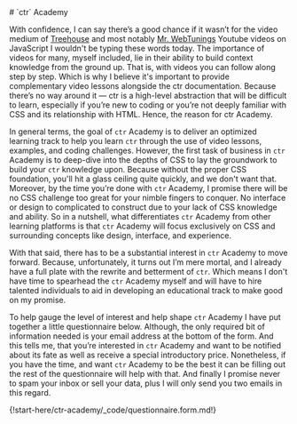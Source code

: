 <div class="target-fixer"></div>
# `ctr` Academy

With confidence, I can say there’s a good chance if it wasn’t for the video medium of [Treehouse](https://teamtreehouse.com/) and most notably [Mr. WebTunings](https://www.youtube.com/channel/UCTG-wda3NqCBdRF8n2I-Ohg) Youtube videos on JavaScript I wouldn't be typing these words today. The importance of videos for many, myself included, lie in their ability to build context knowledge from the ground up. That is, with videos you can follow along step by step. Which is why I  believe it's important to provide complementary video lessons alongside the ctr documentation. Because there’s no way around it — ctr is a high-level abstraction that will be difficult to learn, especially if you’re new to coding or you’re not deeply familiar with CSS and its relationship with HTML. Hence, the reason for ctr Academy.

In general terms, the goal of `ctr` Academy is to deliver an optimized learning track to help you learn `ctr` through the use of video lessons, examples, and coding challenges. However, the first task of business in `ctr` Academy is to deep-dive into the depths of CSS to lay the groundwork to build your `ctr` knowledge upon. Because without the proper CSS foundation, you'll hit a glass ceiling quite quickly, and we don't want that. Moreover, by the time you’re done with `ctr` Academy, I promise there will be no CSS challenge too great for your nimble fingers to conquer. No interface or design to complicated to construct due to your lack of CSS knowledge and ability. So in a nutshell, what differentiates `ctr` Academy from other learning platforms is that `ctr` Academy will focus exclusively on CSS and surrounding concepts like design, interface, and experience. 

With that said, there has to be a substantial interest in `ctr` Academy to move forward. Because, unfortunately, it turns out I’m mere mortal, and I already have a full plate with the rewrite and betterment of `ctr`. Which means I don't have time to spearhead the `ctr` Academy myself and will have to hire talented individuals to aid in developing an educational track to make good on my promise.

To help gauge the level of interest and help shape `ctr` Academy I have put together a little questionnaire below. Although, the only required bit of information needed is your email address at the bottom of the form. And this tells me, that you’re interested in `ctr` Academy and want to be notified about its fate as well as receive a special introductory price. Nonetheless, if you have the time, and want `ctr` Academy to be the best it can be filling out the rest of the questionnaire will help with that. And finally I promise never to spam your inbox or sell your data, plus I will only send you two emails in this regard. 


<!-- form -->

{!start-here/ctr-academy/_code/questionnaire.form.md!}

<div class="cf"></div>
<div class="end-last"></div>


